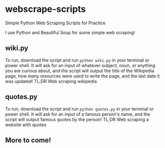 # webscrape-scripts
Simple Python Web Scraping Scripts for Practice

I use Python and Beautiful Soup for some simple web scraping!

## wiki.py
To run, download the script and run `python wiki.py` in your terminal or power shell. It will ask for an input of whatever subject, noun, or anything you are curious about, and the script will output the title of the Wikipedia page, how many resources were used to write the page, and the last date it was updated!
TL;DR Web scraping wikipedia

## quotes.py
To run, download the script and run  `python quotes.py` in your terminal or power shell. It will ask for an input of a famous person's name, and the script will output famous quotes by the person! 
TL;DR Web scraping a website with quotes 

## More to come!
